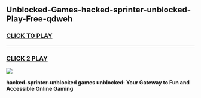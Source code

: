 
## Unblocked-Games-hacked-sprinter-unblocked-Play-Free-qdweh
<h3>
<a href="https://premium76.site?title=hacked-sprinter-unblocked&ref=23A">CLICK TO PLAY</a></h3>
<hr>

<h3>
<a href="https://premium76.site?title=hacked-sprinter-unblocked&ref=23A">CLICK 2 PLAY</a>
  
</h3>

<a href="https://premium76.site?title=hacked-sprinter-unblocked&ref=23A"><img src="https://clearcache.store/games.png"></a>


**hacked-sprinter-unblocked games unblocked: Your Gateway to Fun and Accessible Online Gaming**
